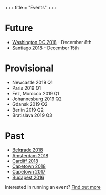 +++
title = "Events"
+++

# Future
* [Washington DC 2018](https://dc2018.satrdays.org) - December 8th
* [Santiago 2018](https://santiago2018.satrdays.org) - December 15th
# Provisional
* Newcastle 2019 Q1
* Paris 2019 Q1
* Fez, Morocco 2019 Q1
* Johannesburg 2019 Q2
* Gdansk 2019 Q2
* Berlin 2019 Q2
* Bratislava 2019 Q3

# Past
* [Belgrade 2018](https://belgrade2018.satrdays.org)
* [Amsterdam 2018](https://amsterdam2018.satrdays.org)
* [Cardiff 2018](http://cardiff2018.satrdays.org/)
* [Capetown 2018](http://capetown2018.satrdays.org/)
* [Capetown 2017](http://capetown2017.satrdays.org/)
* [Budapest 2016](http://budapest2016.satrdays.org/)

Interested in running an event? [Find out more](https://knowledgebase.satrdays.org/newevents/)
